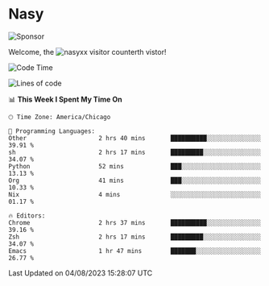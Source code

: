 # Nasy

<!--
<p align="center">
<img height="200" src="https://github-readme-stats.vercel.app/api?username=nasyxx&count_private=true&show_icons=true&theme=dracula&include_all_commits=true"/>
<img height="200" src="https://github-readme-stats.vercel.app/api/top-langs/?username=nasyxx&theme=dracula&hide=html,jupyter+notebook&count_private=true&show_icons=true"/>
</p>

  
----------------
-->

![Sponsor](https://img.shields.io/static/v1.svg?label=Sponsor&message=%E2%9D%A4&logo=GitHub&style=flat&color=pink)
 
Welcome, the ![nasyxx visitor counter](https://count.getloli.com/get/@nasyxx?theme=rule34)th vistor!
 
<!--START_SECTION:waka-->
![Code Time](http://img.shields.io/badge/Code%20Time-3%2C618%20hrs%2042%20mins-blue)

![Lines of code](https://img.shields.io/badge/From%20Hello%20World%20I%27ve%20Written-6.3%20million%20lines%20of%20code-blue)

📊 **This Week I Spent My Time On** 

```text
🕑︎ Time Zone: America/Chicago

💬 Programming Languages: 
Other                    2 hrs 40 mins       ██████████░░░░░░░░░░░░░░░   39.91 % 
sh                       2 hrs 17 mins       █████████░░░░░░░░░░░░░░░░   34.07 % 
Python                   52 mins             ███░░░░░░░░░░░░░░░░░░░░░░   13.13 % 
Org                      41 mins             ███░░░░░░░░░░░░░░░░░░░░░░   10.33 % 
Nix                      4 mins              ░░░░░░░░░░░░░░░░░░░░░░░░░   01.17 % 

🔥 Editors: 
Chrome                   2 hrs 37 mins       ██████████░░░░░░░░░░░░░░░   39.16 % 
Zsh                      2 hrs 17 mins       █████████░░░░░░░░░░░░░░░░   34.07 % 
Emacs                    1 hr 47 mins        ███████░░░░░░░░░░░░░░░░░░   26.77 % 
```


 Last Updated on 04/08/2023 15:28:07 UTC
<!--END_SECTION:waka-->

<!-- ![visitors](https://visitor-badge.laobi.icu/badge?page_id=nasyxx.nasyxx) -->
